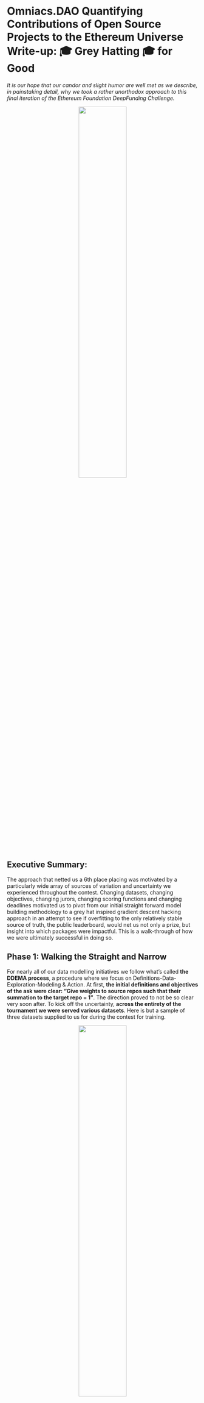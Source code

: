 # Omniacs.DAO Quantifying Contributions of Open Source Projects to the Ethereum Universe Write-up: 🎓 Grey Hatting 🎓 for Good 

*It is our hope that our candor and slight humor are well met as we describe, in painstaking detail, why we took a rather unorthodox approach to this final iteration of the Ethereum Foundation DeepFunding Challenge.*

<p align="center" width="100%"><img src="images/im1.png" alt="" style="width: 50%; max-width: 600px;"></p>


## Executive Summary:

The approach that netted us a 6th place placing was motivated by a particularly wide array of sources of variation and uncertainty we experienced throughout the contest. Changing datasets, changing objectives, changing jurors, changing scoring functions and changing deadlines motivated us to pivot from our initial straight forward model building methodology to a grey hat inspired gradient descent hacking approach in an attempt to see if overfitting to the only relatively stable source of truth, the public leaderboard, would net us not only a prize, but insight into which packages were impactful. This is a walk-through of how we were ultimately successful in doing so.

## Phase 1: Walking the Straight and Narrow

For nearly all of our data modelling initiatives we follow what’s called __the DDEMA process__, a procedure where we focus on Definitions-Data-Exploration-Modeling & Action. At first, __the initial definitions and objectives of the ask were clear: “Give weights to source repos such that their summation to the target repo = 1”__. The direction proved to not be so clear very soon after. To kick off the uncertainty, __across the entirety of the tournament we were served various datasets__. Here is but a sample of three datasets supplied to us for during the contest for training. 

<p align="center" width="100%"><img src="images/im2.png" alt="" style="width: 50%; max-width: 600px;"></p>
<p align="center" width="100%"><img src="images/im3.png" alt="" style="width: 50%; max-width: 600px;"></p>
<p align="center" width="25%"><img src="images/im4.png" alt="" style="width: 25%; max-width: 150px;"></p>

Of these datasets, the most relevant spreadsheets were found to be:
<p align="center" width="100%"><img src="images/im5.png" alt="" style="width: 75%; max-width: 600px;"></p>

The juror data delineated for constructing the weights.
<p align="center" width="100%"><img src="images/im6.png" alt="" style="width: 75%; max-width: 600px;"></p>

The enhanced repo data with stats on popularity and contributors.
<p align="center" width="100%"><img src="images/im7.png" alt="" style="width: 75%; max-width: 600px;"></p>

And the sample submission file which had sample weights structured in a format for easy scoring by Pond.__ This was just enough data for us to begin and so we did!__ The first step, before any modeling was to submit a few sample submissions to create a few thresholds we could benchmark our future models against. We submitted a few __common weighting schemes to see how they fared__.  These included:
- All 0s
- All 1s
- Equal proportional weights
- The sample weights (😏 - hey you never know!)
- 3 Random Dirichlet constructed weightings

<p align="center" width="100%"><img src="images/im8.png" alt="" style="width: 75%; max-width: 600px;"></p>
<p align="center" width="100%"><img src="images/im9.png" alt="" style="width: 75%; max-width: 600px;"></p>

With these baseline score totals in tow, __we diligently began our modelling efforts…and got nowhere!__ We tried:
- fitting a Bradley-Terry model (disigned specifically for pairwise comparisions)
- calculating Elo scores from the number of wins and the multiplier (provides a natural ranking for competitotirs in a fixed competition)
- calculating linear combinations of wins and the multiplier as scores (gives the modeller a ton of flexibility in configuring the scores)
- fitting random forest models based on repo statistics (standard ML approach with given covariates and a target)
- using ChatGPT to score repos and then create pairwise comparisons (experimental approach attempting to leverage AI to score on its own)
- a Deep Neural Network trained on Graph Features (experimental approach using network derived features)
- fit a LightGBM on score derived features (standard ML approach with a known, reliable algorithm that performs well on tabular data)
    
__None of these approaches netted us anywhere near a winning score.__ It was only much, much later did we realize the fundamental short coming of our implementation of these approaches.


## Phase 2: Bending the Rules
In the middle of our modeling endeavor, __there was an announcement of updated training data to be released on September 15th__. It was at this point that we decided to shift our focus away from the traditional modeling approach towards one that utilized all of the submissions we had amassed through the prior weeks of modeling. __We were no longer interested in trying to refit each of our prior modeling approaches on the new dataset__, irrespective of how similar the new data may or may not be to the prior set. __This was the start of our grey hat thinking__ since, by this time, we’d had over 60 model submissions stored in a spreadsheet.

<p align="center" width="100%"><img src="images/im10.gif" alt="" style="width: 100%; max-width: 600px;"></p>

From analyzing the spreadsheet, __we immediately derived a few useful insights__. These included:
- realizing that the weights did not have sum to one and, instead, scores could be used
- some repos were already predetermined to have 0 weight
- __giving a 0 weight to a non-0 weighted package caused large, detrimental swings to the loss score__
- __giving a large weight to a very influential package could substantially improve the loss__
- giving a large weight to a non-influential package would moderately damage the loss score

 A __univariate regression analysis on the individual repos was then performed__ by taking the various weights we submitted as the independent variable and the resulting scores as the dependent y. __It was obvious that this wasn’t a proper representation__ because of the multivariate nature of the loss function’s value space, __but it did give us a solid baseline to initialize our search__ because influential packages had strong negative slopes (the higher the weight the lower the loss) while lower performing packages had steep upward sloping lines (suggesting the higher the weight the higher the loss) and baseline performing repos has straight lines (suggesting no real influence on the score beyond being near the average).

<p align="center" width="100%"><img src="images/im11.gif" alt="" style="width: 100%; max-width: 600px;"></p>

It was at this point, __we then went a step further to create a “Package Weight Score Simulator” in an attempt to check our work__ by converting weights back into pairwise comparisons and there wise spit back a Loss estimate.  __The formalization provided gaurdrails for us to quickly iterate, test and experiment with weights quickly.__

<p align="center" width="100%"><img src="images/im12.png" alt="" style="width: 100%; max-width: 600px;"></p>

One member had __the bright idea to run a grid search for weights that minimized the score of our simulator__ and performed it using some parallelized python code. This resulted in our __first reasonable score and breakthrough, one that came with a top 10 spot__.

<p align="center" width="100%"><img src="images/im13.png" alt="" style="width: 50%; max-width: 600px;"></p>

With our new method and a top 10 score, __we then committed to the idea of leaderboard hacking as a way to extract the most reliable weights we could then use to recalibrate our simulator and potentially refit our previous models__. We then began to design our grid search.  __From our experience with the leaderboard thus far__, we knew that __we’d need to start with a linear sweep (using values 0 – 9)__ as weights to get a general feel for how the leaderboard scores would look and __then move on to an exponential refinement (using values 1, 2, 4, 8, 16, 32, 64, etc.)__ to analyze the non-linearity of the effects of singular packages on the scoring function. Unfortunately, __we were up against a constraint, CryptoPond’s 3 submission per day rule.__  AFter some poking around, __we stumbled upon an exploit for which we wrote a script that essentially stacked 20 submissions calls in a single API call__ and shot them through simultaneously versus trying to submit them one by one. Turns out the API’s system counter wasn’t fully synced with the evaluator and, as a result, __we were able to test a ton of submissions all in the same call.__  To “more effectively perform discovery”, we employed a few extra Pond accounts 😏 and utilized them to execute the grid search.  __This process was going smoothly and netted us a top 3 placing within a day.__


<p align="center" width="100%"><img src="images/im14.png" alt="" style="width: 75%; max-width: 600px;"></p>

__One of the biggest insights from this search was that the multiplier from the training set was creating final weights for some packages that were orders of magnitude larger than others and none of our traditional methods accounted for this and thus failed spectacularly.__  Our current technique was testing for these edge cases and was handsomely rewarding us with lower and lower loss values. As this point, we contemplated sitting in 3rd place for a while knowing we could further optimize, but we agreed to one last submission. 😅  And __it was that submission that had us accidentally jumped to the top of the leaderboard with a HUGE lead.__

<p align="center" width="100%"><img src="images/im15.png" alt="" style="width: 75%; max-width: 600px;"></p>

While we were at the top, we felt that we might as well brag about it…

<p align="center" width="100%"><img src="images/im16.png" alt="" style="width: 75%; max-width: 600px;"></p>

__How did we know our position on the leaderboard wouldn’t last forever?__ 🤔 First, because we know __by nature of overfitting to the leaderboard, we were more subject to the variability introduced by changes in the data__.  If new data were to be introduced that happened to NOT be similar to the previous set of data, there was a good chance that our model would lose its place. Secondly, we knew our position wouldn’t last because the contest organizers did just what everyone feared … __they introduced more data at the last minute__.  🤦‍♂️

<p align="center" width="100%"><img src="images/im17.png" alt="" style="width: 50%; max-width: 600px;"></p>

With the update, __the leaderboard update did indeed change the scores and rank ordering of the top participants, but not by a huge amount__.  This gave us even more confidence __that our overfitting approach was working__. Why?  In simplest terms, because __on the backend the contest organizers knew there was inherent variability in the way jurors were making the pairwise selections and were actively trying to reduce variability__. We were unaware of the exact mechanisms, but we knew they existed and the contest organizers were actively attempting to reign in the inherent inconsistencies between jurors and improve consistency even within individual jurors.  __This meant that the “new, unforeseen, private” data was, in small ways, starting to converge to something consistent__ and if we continued seeking to minimize public leaderboard loss, we’d eventually minimize the private leaderboard loss as well. The update to the leaderboard helped confirm this.

<p align="center" width="100%"><img src="images/im18.png" alt="" style="width: 75%; max-width: 600px;"></p>

Newly embolden, and channeling our inner 🤖 😂 😎 Dr. Victor Von Doom 😎 😂 🤖, we alluded to our plan on Twitter.

<p align="center" width="100%"><img src="images/im19.png" alt="" style="width: 75%; max-width: 600px;"></p>

And just like it says, “Pride comes before a fall”, __we left our scripts running too long__ and the leaderboard went from this…

<p align="center" width="100%"><img src="images/im20.png" alt="" style="width: 75%; max-width: 600px;"></p>

…to this…

<p align="center" width="100%"><img src="images/im21.png" alt="" style="width: 75%; max-width: 600px;"></p>

__We had accidentally blown up the leaderboard with all of our submissions!__  Turns out the “exponential refinement” routine was starting to produce high scores on nearly every one of our submissions.  We had a backend procedure that allowed us to aggregate the results into one submission that we would then post officially on our account, unfortunately we let the automated scripts run too long and __the dummy accounts were getting scored at the top spots__.  Considering we'd participated in 3 contests thus far, had a strong appreciation for the opportunity and happened to have forged what we consider friendships within the DeepFunding community, __we couldn't just leave the leaderboard a mess__. As we said in the Telegram, “It's one thing to operate neatly in the shadows and then surprise everyone with a cool retrospective, but it is completely different when we vandalize your public leaderboard and it clearly looks botted.” 

<p align="center" width="100%"><img src="images/im22.png" alt="" style="width: 50%; max-width: 600px;"></p>

Once we realized we blew up the leaderboard in the manner we did, we confessed and immediately worked with Bill @ Pond to fix the leaderboard.

<p align="center" width="100%"><img src="images/im23.png" alt="" style="width: 50%; max-width: 600px;"></p>

After confessing, we posted our final submission under the main account, and vowed to forever be on the straight and narrow 🙏.

<p align="center" width="100%"><img src="images/im24.png" alt="" style="width: 50%; max-width: 600px;"></p>


## Phase 3: The Final Results
After disclosing our approach, there were some questions as to why someone would purposefully overfit a model to the leaderboard. The most comprehensive answer actually came by us on Telegram here…

<p align="center" width="100%"><img src="images/im25.png" alt="" style="width: 50%; max-width: 600px;"></p>


… but another reason was because as a team, __we’ve had experience with overfit models actually performing well on out-of-sample and out-of-time hold out sets__. Overfitting is a problem in the sense that you can not reliably know how your model will perform in the future, but it does not mean the model is inherently flawed. __If the new data being exposed to the model has the same “variance-covariance structure” as the previous data, it is highly likely the model will actually perform well__. In every instance where we overfit a model, we knew that the underlying data was actively being cleaned to reduce variability and therefore was converging in some form. How did that play out here? __Our top 2 bots with the lowest loss__ at the end of our endeavor…

<p align="center" width="100%"><img src="images/im26.png" alt="" style="width: 75%; max-width: 600px;"></p>

Actually, __ultimately won the contest__…

<p align="center" width="100%"><img src="images/im27.png" alt="" style="width: 75%; max-width: 600px;"></p>

It wasn’t until the Pond team, rightfully, removed them from the leaderboard, did the leaderboard have a legitimate winner.  What happened to the official Omniacs.DAO account? We first made an appeal for randomness to take over….

<p align="center" width="100%"><img src="images/im28.png" alt="" style="width: 75%; max-width: 600px;"></p>

The “Provisional” Leaderboard was released and we placed 30th …

<p align="center" width="100%"><img src="images/im29.png" alt="" style="width: 75%; max-width: 600px;"></p>

__…but randomness and juror variance came through for us in the end. Our efforts were rewarded with a 6th place win where our model will allocate .0458 of the funds and qualify us for a $458 payout for this leaderboard placing.__

<p align="center" width="100%"><img src="images/im30.png" alt="" style="width: 75%; max-width: 600px;"></p>

In typical Omniac fashion, we jokingly celebrated our placing with a cheeky post on Twitter…

<p align="center" width="100%"><img src="images/im31.png" alt="" style="width: 75%; max-width: 600px;"></p>


## Addendums, Insights, Take Aways and Extensions

As a little bit of an addendum, __we’ll talk about our experience with the supplemental prediction market__ setup by [seer.pm](https://app.seer.pm/). Seemingly out the blue, the prediction market was announced to the Telegram …

<p align="center" width="100%"><img src="images/im32.png" alt="" style="width: 50%; max-width: 600px;"></p>

The announcement also included __a list of participants who were given partial grants to stake and trade based on their predictions__. 

<p align="center" width="100%"><img src="images/im33.png" alt="" style="width: 75%; max-width: 600px;"></p>

After reading the documentation on the [mathematical underpinnings](https://ethresear.ch/t/deep-funding-a-prediction-market-for-open-source-dependencies/23101), the [participation guide](https://docs.google.com/document/d/1N4XVq_hC98j6oV2kaXiDY8YV43JnBlcyz4QhEuA7DXQ/edit?usp=drivesdk), 
the [market](https://app.seer.pm/markets/10/what-will-be-the-juror-weight-computed-through-huber-loss-minimization-in-the-lo-2?outcome=argotorg%2Fsolidity)  and the [app itself](https://app.seer.pm/) … we were even more confused 😅. After a few days, there were a few important implementations by the lead engineering Clement that made us a bit more comfortable trying.

<p align="center" width="100%"><img src="images/im34.png" alt="" style="width: 50%; max-width: 600px;"></p>

In the __spirit of cooperation, and to partially make up for our past sins__ 😅, we tested out the platform, typed up our experience, and shared a set of videos in the Telegram that were later summarized on Twitter here: https://x.com/OmniacsDAO/status/1973434479856267271

<p align="center" width="100%"><img src="images/im35.png" alt="" style="width: 75%; max-width: 600px;"></p>

Once we made our first “trade”, we weren’t exactly certain as to what had happened, but after rereading everything __we recognized that “trading” in this sense meant purchasing tokens of repositories that had current weights that were below our model’s anticipated weights.__ 

<p align="center" width="100%"><img src="images/im36.png" alt="" style="width: 50%; max-width: 600px;"></p>

This is where we recognized our first disconnect, __after making our first trade, we no longer cared about what our weights necessarily were, we only cared about how much weight the packages we had lots of tokens for would resolve to__. The higher their weights, the more money we would make 😅. As other data scientists particpate, the weights would move up and down, generating market inefficiencies, and therefore, trading opportunities.  __There were a few times__, after we released our video, that some of __the other data scientists__ interacting with the market __accidentally bid up some of the packages beyond what was reasonable__. 

<p align="center" width="100%"><img src="images/im37.png" alt="" style="width: 100%; max-width: 600px;"></p>

__Unfortunately UI shortcomings and time contraints prevented us from attmpting to take advantage of these in efficiencies__. In one such moment, __the “argotorg/act” repo briefly went to a weight of .075.  Considering we had 12682.04 tokens, it would have been really nice had we been able to sell on the spot for ~$950__, considering we were certain it would not recieve such a large portion at resolution.  At the time of this writing, the “argotorg/act” repo is set to resolve at a weight of 0.00072661. Unfortunately, the user interface didn’t display liquidity nor allowed for the easy divesting of singular positioned.  We later found out a way to do so, but didn’t want to completely botch our position experimenting with the seer implemented trading strategies. Having said that, just this small experience of tracking the package weights over time made it __apparently obvious that interacting with the prediction market for these weights was fundamentally different than trying to build a model to more accurately predict the weights__.  The objectives of a participant in a prediction market are to make money and the weights you walk into the market with are just your initial baseline to start your trading position. __Diligent tracking of the prices, an early, fast, and reliable execution backend, as well as a prudent risk management strategy are the prerequisite to successfully stepping out of a prediction market in the money__. We, admittingly, had only one of these, speed and a bit of luck. Speed because we were early in participating and therefore got “good” prices on all of the packages we purchased, and luck because the final resolved weights were heavily in favor of some of the tokens we purchased. 

<p align="center" width="100%"><img src="images/im38.png" alt="" style="width: 100%; max-width: 600px;"></p>

## Conclusion

<p align="center" width="100%"><img src="images/im39.png" alt="" style="width: 50%; max-width: 600px;"></p>

In the end, __this was an awesome experience that expanded our understanding of Ethereum infrastructure, public goods funding, and even a tad about prediction markets__.  __We’d love to do some research into the use of AI to replicate human judgement__. The process would emulate a RLHF procedure where we’d have the jurors complete a survey on what they think makes for a good infrastructure package, have them perform a few sample comparisons, and then convert these juror preferences into a “juror specific” prompt that can be used to make other comparisons.  We’d then create the feedback loop where AI selected comparisons would be made using the juror prompt and show these comparisons to the juror who would then rate the quality of the selections. That feedback would then be used to update the prompt, repeating the process as we track inter-rater reliability metrics for convergence between the AI and the juror.  Given the write-ups and successful methodologies of the other participants, this approach will likely yield valuable, scalable and accurate results. We look forward to working with all other public goods enthusiasts as we push the mission of an open world onward.


Do you want to see public goods win? Do want to support do-gooders that experiment across the open source web3 landscape? If so, grab a bag of $IACS and hodl to show your commitment to the digital commons! 






